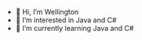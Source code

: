- 👋 Hi, I’m Wellington
- 👀 I’m interested in Java and C#
- 🌱 I’m currently learning Java and C#

<!---
wscaburri/wscaburri is a ✨ special ✨ repository because its `README.md` (this file) appears on your GitHub profile.
You can click the Preview link to take a look at your changes.
--->
